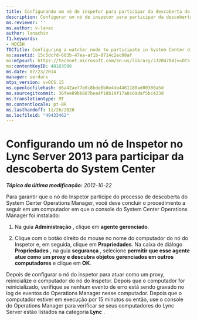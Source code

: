 ```yaml
---
title: Configurando um nó de inspetor para participar da descoberta do System Center
description: Configurar um nó de inspetor para participar da descoberta do System Center.
ms.reviewer: ''
ms.author: v-lanac
author: lanachin
f1.keywords:
- NOCSH
TOCTitle: Configuring a watcher node to participate in System Center discovery
ms:assetid: 15c5dcfd-603b-47ea-af1b-8714c2ec08af
ms:mtpsurl: https://technet.microsoft.com/en-us/library/JJ204704(v=OCS.15)
ms:contentKeyID: 48183500
ms.date: 07/23/2014
manager: serdars
mtps_version: v=OCS.15
ms.openlocfilehash: d6a42ae77e0c8bde8b8e4de4461180ad00380a5d
ms.sourcegitcommit: 36fee89bb887bea4f18b19f17a8c69daf5bc423d
ms.translationtype: MT
ms.contentlocale: pt-BR
ms.lasthandoff: 11/26/2020
ms.locfileid: "49433462"
---
```

# <a name="configuring-a-watcher-node-in-lync-server-2013-to-participate-in-system-center-discovery"></a>Configurando um nó de Inspetor no Lync Server 2013 para participar da descoberta do System Center

<div data-xmlns="http://www.w3.org/1999/xhtml">

<div class="topic" data-xmlns="http://www.w3.org/1999/xhtml" data-msxsl="urn:schemas-microsoft-com:xslt" data-cs="https://msdn.microsoft.com/">

<div data-asp="https://msdn2.microsoft.com/asp">



</div>

<div id="mainSection">

<div id="mainBody">

<span> </span>

_**Tópico da última modificação:** 2012-10-22_

Para garantir que o nó do Inspetor participe do processo de descoberta do System Center Operations Manager, você deve concluir o procedimento a seguir em um computador em que o console do System Center Operations Manager foi instalado:

1.  Na guia **Administração** , clique em **agente gerenciado**.

2.  Clique com o botão direito do mouse no nome do computador do nó do Inspetor e, em seguida, clique em **Propriedades**. Na caixa de diálogo **Propriedades** , na guia **segurança** , selecione **permitir que esse agente atue como um proxy e descubra objetos gerenciados em outros computadores** e clique em **OK**.

Depois de configurar o nó do inspetor para atuar como um proxy, reinicialize o computador do nó do Inspetor. Depois que o computador for reinicializado, verifique se nenhum evento de erro está sendo gravado no log de eventos do Operations Manager nesse computador. Depois que o computador estiver em execução por 15 minutos ou então, use o console do Operations Manager para verificar se seus computadores do Lync Server estão listados na categoria **Lync** .

</div>

<span> </span>

</div>

</div>

</div>

